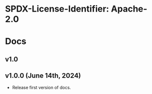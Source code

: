 # SPDX-License-Identifier: Apache-2.0
# Docs

## v1.0

## v1.0.0 (June 14th, 2024)

* Release first version of docs.